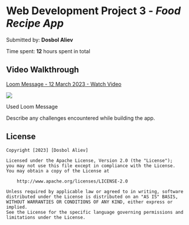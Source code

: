 # Web Development Project 3 - *Food Recipe App*

Submitted by: **Dosbol Aliev**

Time spent: **12** hours spent in total



## Video Walkthrough

<a href="https://www.loom.com/share/8237ea45f54e47b7b226632e35bc6fc8">
    <p>Loom Message - 12 March 2023 - Watch Video</p>
    <img style="max-width:300px;" src="https://cdn.loom.com/sessions/thumbnails/8237ea45f54e47b7b226632e35bc6fc8-with-play.gif">
  </a>
  
Used Loom Message




Describe any challenges encountered while building the app.

## License

    Copyright [2023] [Dosbol Aliev]

    Licensed under the Apache License, Version 2.0 (the "License");
    you may not use this file except in compliance with the License.
    You may obtain a copy of the License at

        http://www.apache.org/licenses/LICENSE-2.0

    Unless required by applicable law or agreed to in writing, software
    distributed under the License is distributed on an "AS IS" BASIS,
    WITHOUT WARRANTIES OR CONDITIONS OF ANY KIND, either express or implied.
    See the License for the specific language governing permissions and
    limitations under the License.
